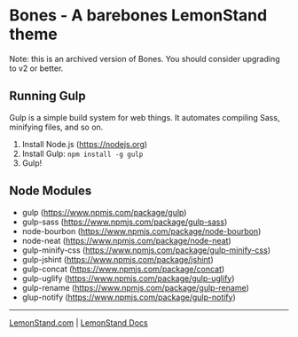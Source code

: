 # Bones - A barebones LemonStand theme

Note: this is an archived version of Bones. You should consider upgrading to v2 or better.

## Running Gulp

Gulp is a simple build system for web things. It automates compiling Sass, minifying files, and so on.

1. Install Node.js (https://nodejs.org)
2. Install Gulp: `npm install -g gulp`
3. Gulp!

## Node Modules

* gulp (https://www.npmjs.com/package/gulp)
* gulp-sass (https://www.npmjs.com/package/gulp-sass)
* node-bourbon (https://www.npmjs.com/package/node-bourbon)
* node-neat (https://www.npmjs.com/package/node-neat)
* gulp-minify-css (https://www.npmjs.com/package/gulp-minify-css)
* gulp-jshint (https://www.npmjs.com/package/jshint)
* gulp-concat (https://www.npmjs.com/package/concat)
* gulp-uglify (https://www.npmjs.com/package/gulp-uglify)
* gulp-rename (https://www.npmjs.com/package/gulp-rename)
* glup-notify (https://www.npmjs.com/package/gulp-notify)

---

[LemonStand.com](https://lemonstand.com) | [LemonStand Docs](https://docs.lemonstand.com)
